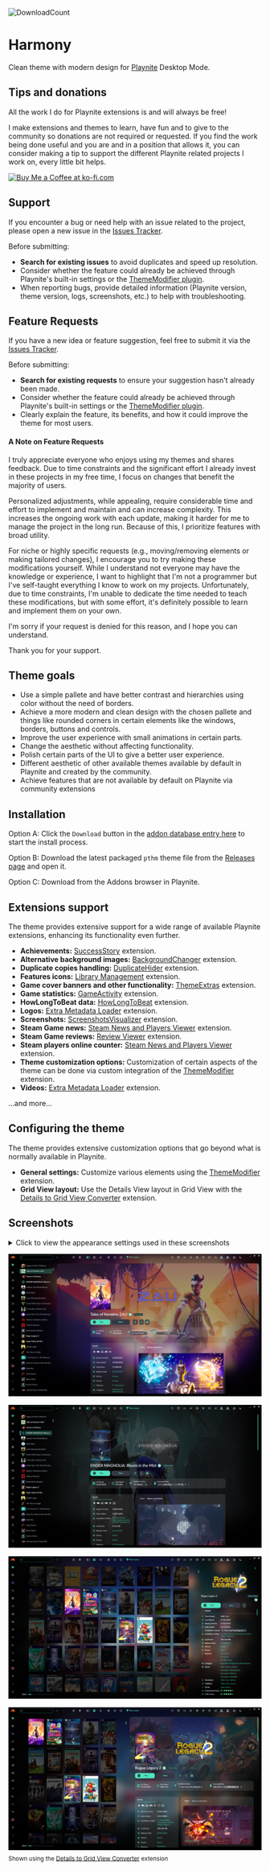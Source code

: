 ![DownloadCount](https://img.shields.io/github/downloads/darklinkpower/Harmony/total.svg)
# Harmony
Clean theme with modern design for [Playnite](https://github.com/JosefNemec/Playnite) Desktop Mode.

## Tips and donations
All the work I do for Playnite extensions is and will always be free!

I make extensions and themes to learn, have fun and to give to the community so donations are not required or requested. If you find the work being done useful and you are and in a position that allows it, you can consider making a tip to support the different Playnite related projects I work on, every little bit helps.

<a href='https://ko-fi.com/darklinkpower' target='_blank'><img height='36' style='border:0px;height:36px;' src='https://cdn.ko-fi.com/cdn/kofi1.png?v=2' border='0' alt='Buy Me a Coffee at ko-fi.com' /></a>

## Support

If you encounter a bug or need help with an issue related to the project, please open a new issue in the [Issues Tracker](https://github.com/darklinkpower/Stardust/issues).

Before submitting:
- **Search for existing issues** to avoid duplicates and speed up resolution.
- Consider whether the feature could already be achieved through Playnite's built-in settings or the [ThemeModifier plugin](https://playnite.link/addons.html#playnite-thememodifier-plugin).
- When reporting bugs, provide detailed information (Playnite version, theme version, logs, screenshots, etc.) to help with troubleshooting.

## Feature Requests

If you have a new idea or feature suggestion, feel free to submit it via the [Issues Tracker](https://github.com/darklinkpower/Harmony/issues).

Before submitting:
- **Search for existing requests** to ensure your suggestion hasn't already been made.
- Consider whether the feature could already be achieved through Playnite's built-in settings or the [ThemeModifier plugin](https://playnite.link/addons.html#playnite-thememodifier-plugin).
- Clearly explain the feature, its benefits, and how it could improve the theme for most users.

#### A Note on Feature Requests

I truly appreciate everyone who enjoys using my themes and shares feedback. Due to time constraints and the significant effort I already invest in these projects in my free time, I focus on changes that benefit the majority of users.

Personalized adjustments, while appealing, require considerable time and effort to implement and maintain and can increase complexity. This increases the ongoing work with each update, making it harder for me to manage the project in the long run. Because of this, I prioritize features with broad utility.

For niche or highly specific requests (e.g., moving/removing elements or making tailored changes), I encourage you to try making these modifications yourself. While I understand not everyone may have the knowledge or experience, I want to highlight that I'm not a programmer but I've self-taught everything I know to work on my projects. Unfortunately, due to time constraints, I'm unable to dedicate the time needed to teach these modifications, but with some effort, it's definitely possible to learn and implement them on your own.

I'm sorry if your request is denied for this reason, and I hope you can understand.

Thank you for your support.

## Theme goals
- Use a simple pallete and have better contrast and hierarchies using color without the need of borders.
- Achieve a more modern and clean design with the chosen pallete and things like rounded corners in certain elements like the windows, borders, buttons and controls.
- Improve the user experience with small animations in certain parts.
- Change the aesthetic without affecting functionality.
- Polish certain parts of the UI to give a better user experience.
- Different aesthetic of other available themes available by default in Playnite and created by the community.
- Achieve features that are not available by default on Playnite via community extensions

## Installation
Option A: Click the `Download` button in the [addon database entry here](https://playnite.link/addons.html#Harmony_d49ef7bc-49de-4fd0-9a67-bd1f26b56047) to start the install process.

Option B: Download the latest packaged `pthm` theme file from the [Releases page](https://github.com/darklinkpower/Harmony/releases/latest) and open it.

Option C: Download from the Addons browser in Playnite.


## Extensions support
The theme provides extensive support for a wide range of available Playnite extensions, enhancing its functionality even further.

- **Achievements:** [SuccessStory](https://playnite.link/addons.html#playnite-successstory-plugin) extension.
- **Alternative background images:** [BackgroundChanger](https://playnite.link/addons.html#playnite-backgroundchanger-plugin) extension.
- **Duplicate copies handling:** [DuplicateHider](https://playnite.link/addons.html#felixkmh_DuplicateHider_Plugin) extension.
- **Features icons:** [Library Management](https://playnite.link/addons.html#playnite-librarymanagement-plugin) extension.
- **Game cover banners and other functionality:** [ThemeExtras](https://playnite.link/addons.html#felixkmh_Extras_Plugin) extension.
- **Game statistics:** [GameActivity](https://playnite.link/addons.html#playnite-gameactivity-plugin) extension.
- **HowLongToBeat data:** [HowLongToBeat](https://playnite.link/addons.html#playnite-howlongtobeat-plugin) extension.
- **Logos:** [Extra Metadata Loader](https://playnite.link/addons.html#ExtraMetadataLoader_705fdbca-e1fc-4004-b839-1d040b8b4429) extension.
- **Screenshots:** [ScreenshotsVisualizer](https://playnite.link/addons.html#playnite-screenshotsvisualizer-plugin) extension.
- **Steam Game news:** [Steam News and Players Viewer](https://playnite.link/addons.html#NewsViewer_15e03ffe-90f6-4e8e-bd4d-94514777481d) extension.
- **Steam Game reviews:** [Review Viewer](https://playnite.link/addons.html#Review_Viewer_ca24e37a-76d9-49bf-89ab-d3cba4a54bd1) extension.
- **Steam players online counter:** [Steam News and Players Viewer](https://playnite.link/addons.html#NewsViewer_15e03ffe-90f6-4e8e-bd4d-94514777481d) extension.
- **Theme customization options:** Customization of certain aspects of the theme can be done via custom integration of the [ThemeModifier](https://playnite.link/addons.html#playnite-thememodifier-plugin) extension.
- **Videos:** [Extra Metadata Loader](https://playnite.link/addons.html#ExtraMetadataLoader_705fdbca-e1fc-4004-b839-1d040b8b4429) extension.

...and more...

## Configuring the theme

The theme provides extensive customization options that go beyond what is normally available in Playnite.

- **General settings:** Customize various elements using the [ThemeModifier](https://playnite.link/addons.html#playnite-thememodifier-plugin) extension.
- **Grid View layout:** Use the Details View layout in Grid View with the [Details to Grid View Converter](https://playnite.link/addons.html#ThemesDetailsViewToGridViewConverter_ef8a7226-eedc-478d-a506-92ee6c088aa3) extension.

## Screenshots

<details>
<summary>Click to view the appearance settings used in these screenshots</summary>


![Screenshot](https://raw.githubusercontent.com/darklinkpower/Harmony/master/screenshots/settings_01.jpg)

![Screenshot](https://raw.githubusercontent.com/darklinkpower/Harmony/master/screenshots/settings_02.jpg)

![Screenshot](https://raw.githubusercontent.com/darklinkpower/Harmony/master/screenshots/settings_03.jpg)

![Screenshot](https://raw.githubusercontent.com/darklinkpower/Harmony/master/screenshots/settings_04.jpg)

![Screenshot](https://raw.githubusercontent.com/darklinkpower/Harmony/master/screenshots/settings_05.jpg)

![Screenshot](https://raw.githubusercontent.com/darklinkpower/Harmony/master/screenshots/settings_06.jpg)
</details>

![Screenshot](https://raw.githubusercontent.com/darklinkpower/Harmony/master/screenshots/screenshot_01.webp)

![Screenshot](https://raw.githubusercontent.com/darklinkpower/Harmony/master/screenshots/screenshot_02.webp)

![Screenshot](https://raw.githubusercontent.com/darklinkpower/Harmony/master/screenshots/screenshot_03.webp)

![Screenshot](https://raw.githubusercontent.com/darklinkpower/Harmony/master/screenshots/screenshot_04.webp)
<sub>Shown using the <a href="#configuring-the-theme">Details to Grid View Converter</a> extension</sub>
